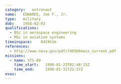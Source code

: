 ```yaml
---
category:	astronaut
name:	EDWARDS, Joe F., Jr.
type:	military
dob:	1958-02-03
qualifications:
  - BSc in aerospace engineering
  - MSc in aviation systems
timeinspace:	8d19h1m
references:
  - http://www.nasa.gov/pdf/740566main_current.pdf
missions:
  - name: STS-89
    time_start:   1998-01-23T02:48:15Z
    time_end:     1998-01-31T22:37Z
evas:
---
```

